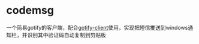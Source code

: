 # codemsg
一个简易gotify的客户端，配合[gotify-client](https://github.com/pppscn/SmsForwarder)使用，实现把短信推送到windows通知栏，并识别其中验证码自动复制到剪贴板
